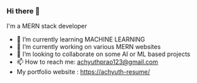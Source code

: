 ### Hi there 👋
I'm a MERN
stack developer
- 🌱 I’m currently learning MACHINE LEARNING
- 🔭 I’m currently working on various MERN websites
- 👯 I’m looking to collaborate on some AI or ML based projects
- 📫 How to reach me: achyuthprao123@gmail.com
- My portfolio website : [https://achyuth-resume/](https://achyuth-resume.vercel.app/)


<!--
**AchyuthPRao/AchyuthPRao** is a ✨ _special_ ✨ repository because its `README.md` (this file) appears on your GitHub profile.

Here are some ideas to get you started:

- 🔭 I’m currently working on ...
- 🌱 I’m currently learning ...
- 👯 I’m looking to collaborate on ...
- 🤔 I’m looking for help with ...
- 💬 Ask me about ...
- 📫 How to reach me: ...
- 😄 Pronouns: ...
- ⚡ Fun fact: ...
-->
